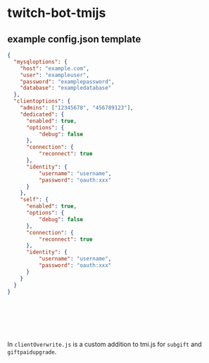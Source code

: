 # twitch-bot-tmijs


## example config.json template

```json
{
  "mysqloptions": {
    "host": "example.com",
    "user": "exampleuser",
    "password": "examplepassword",
    "database": "exampledatabase"
  },
  "clientoptions": {
    "admins": ["12345678", "456789123"],
    "dedicated": {
      "enabled": true,
      "options": {
          "debug": false
      },
      "connection": {
          "reconnect": true
      },
      "identity": {
          "username": "username",
          "password": "oauth:xxx"
      }
    },
    "self": {
      "enabled": true,
      "options": {
          "debug": false
      },
      "connection": {
          "reconnect": true
      },
      "identity": {
          "username": "username",
          "password": "oauth:xxx"
      }    
    }
  }
}
```
&nbsp;

&nbsp;
---
In `clientOverwrite.js` is a custom addition to tmi.js for `subgift` and `giftpaidupgrade`.
